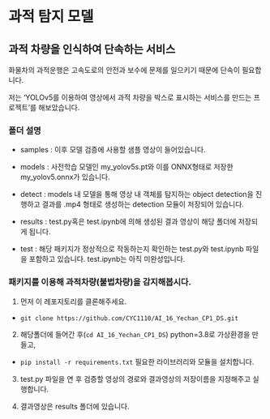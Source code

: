 # 과적 탐지 모델 

## 과적 차량을 인식하여 단속하는 서비스
화물차의 과적운행은 고속도로의 안전과 보수에 문제를 일으키기 때문에 단속이 필요합니다.

저는 ‘YOLOv5를 이용하여 영상에서 과적 차량을 박스로 표시하는 서비스를 만드는 프로젝트’를 해보았습니다.


### 폴더 설명

- samples : 이후 모델 검증에 사용할 샘플 영상이 들어있습니다.

- models : 사전학습 모델인 my_yolov5s.pt와 이를 ONNX형태로 저장한 my_yolov5.onnx가 있습니다.

- detect : models 내 모델을 통해 영상 내 객체를 탐지하는 object detection을 진행하고 결과를 .mp4 형태로 생성하는 detection 모듈이 저장되어 있습니다.

- results : test.py혹은 test.ipynb에 의해 생성된 결과 영상이 해당 폴더에 저장되게 됩니다.

- test : 해당 패키지가 정상적으로 작동하는지 확인하는 test.py와 test.ipynb 파일을 포함하고 있습니다. test.ipynb는 아직 미완성입니다.


### 패키지를 이용해 과적차량(불법차량)을 감지해봅시다. 

1. 먼저 이 레포지토리를 클론해주세요.

  -  `git clone https://github.com/CYC1110/AI_16_Yechan_CP1_DS.git`

2. 해당폴더에 들어간 후(`cd AI_16_Yechan_CP1_DS`) python=3.8로 가상환경을 만들고,

  - `pip install -r requirements.txt` 필요한 라이브러리와 모듈을 설치합니다.

3. test.py 파일을 연 후 검증할 영상의 경로와 결과영상의 저장이름을 지정해주고 실행합니다.

4. 결과영상은 results 폴더에 있습니다.

